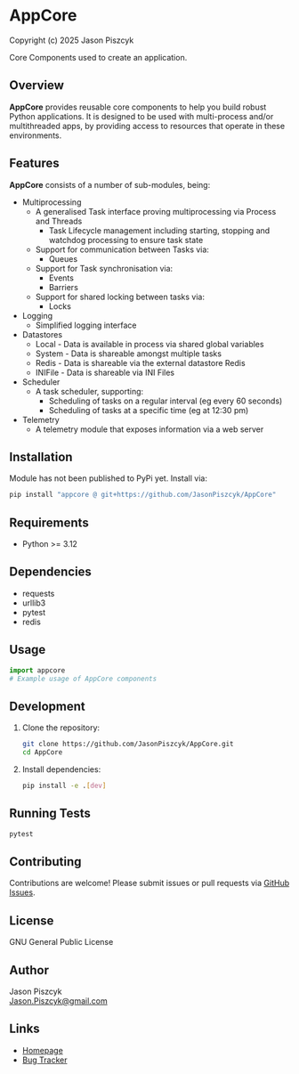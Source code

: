 # AppCore
Copyright (c) 2025 Jason Piszcyk

Core Components used to create an application.

<!-- 
Not yet Published to PyPi
[![PyPI version](https://badge.fury.io/py/appcore.svg)](https://pypi.org/project/appcore/)
[![Build Status](https://github.com/JasonPiszcyk/AppCore/actions/workflows/python-app.yml/badge.svg)](https://github.com/JasonPiszcyk/AppCore/actions)
 -->

## Overview

**AppCore** provides reusable core components to help you build robust Python applications. It is designed to be used with multi-process and/or multithreaded apps, by providing access to resources that operate in these environments.

## Features

**AppCore** consists of a number of sub-modules, being:
- Multiprocessing
  - A generalised Task interface proving multiprocessing via Process and Threads
    - Task Lifecycle management including starting, stopping and watchdog processing to ensure task state
  - Support for communication between Tasks via:
    - Queues
  - Support for Task synchronisation via:
    - Events
    - Barriers
  - Support for shared locking between tasks via:
    - Locks
- Logging
  - Simplified logging interface
- Datastores
  - Local - Data is available in process via shared global variables
  - System - Data is shareable amongst multiple tasks
  - Redis - Data is shareable via the external datastore Redis
  - INIFile - Data is shareable via INI Files
- Scheduler
  - A task scheduler, supporting:
    - Scheduling of tasks on a regular interval (eg every 60 seconds)
    - Scheduling of tasks at a specific time (eg at 12:30 pm)
- Telemetry
  - A telemetry module that exposes information via a web server

## Installation

Module has not been published to PyPi yet.  Install via:
```bash
pip install "appcore @ git+https://github.com/JasonPiszcyk/AppCore"
```

## Requirements

- Python >= 3.12

## Dependencies

- requests
- urllib3
- pytest
- redis

## Usage

```python
import appcore
# Example usage of AppCore components
```

## Development

1. Clone the repository:
    ```bash
    git clone https://github.com/JasonPiszcyk/AppCore.git
    cd AppCore
    ```
2. Install dependencies:
    ```bash
    pip install -e .[dev]
    ```

## Running Tests

```bash
pytest
```

## Contributing

Contributions are welcome! Please submit issues or pull requests via [GitHub Issues](https://github.com/JasonPiszcyk/AppCore/issues).

## License

GNU General Public License

## Author

Jason Piszcyk  
[Jason.Piszcyk@gmail.com](mailto:Jason.Piszcyk@gmail.com)

## Links

- [Homepage](https://github.com/JasonPiszcyk/AppCore)
- [Bug Tracker](https://github.com/JasonPiszcyk/AppCore/issues)
